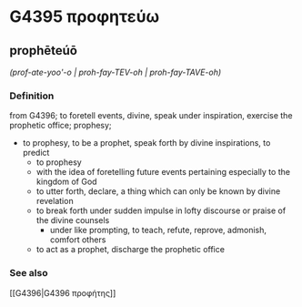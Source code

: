 # G4395 προφητεύω

## prophēteúō

_(prof-ate-yoo'-o | proh-fay-TEV-oh | proh-fay-TAVE-oh)_

### Definition

from G4396; to foretell events, divine, speak under inspiration, exercise the prophetic office; prophesy; 

- to prophesy, to be a prophet, speak forth by divine inspirations, to predict
  - to prophesy
  - with the idea of foretelling future events pertaining especially to the kingdom of God
  - to utter forth, declare, a thing which can only be known by divine revelation
  - to break forth under sudden impulse in lofty discourse or praise of the divine counsels
    - under like prompting, to teach, refute, reprove, admonish, comfort others
  - to act as a prophet, discharge the prophetic office

### See also

[[G4396|G4396 προφήτης]]
